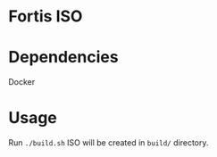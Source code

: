 # Fortis ISO

# Dependencies
Docker

# Usage
Run `./build.sh`
ISO will be created in `build/` directory.
